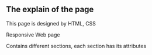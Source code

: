 ## The explain of the page

This page is designed by HTML, CSS

Responsive Web page 

Contains different sections, each section has its attributes

